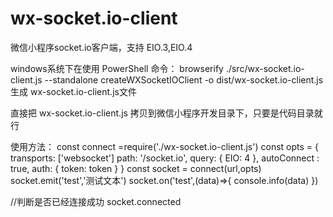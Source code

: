 # wx-socket.io-client
微信小程序socket.io客户端，支持 EIO.3,EIO.4

windows系统下在使用 PowerShell 命令：
browserify ./src/wx-socket.io-client.js --standalone createWXSocketIOClient -o dist/wx-socket.io-client.js
生成 wx-socket.io-client.js文件

直接把 wx-socket.io-client.js 拷贝到微信小程序开发目录下，只要是代码目录就行

使用方法：
const connect =require('./wx-socket.io-client.js')
const opts = {
  transports: ['websocket']
  path: '/socket.io',
  query: { EIO: 4 },
  autoConnect : true,
  auth: { token: token }
}
const socket = connect(url,opts)
socket.emit('test','测试文本')
socket.on('test',(data)=>{
	console.info(data)
})

//判断是否已经连接成功
socket.connected

